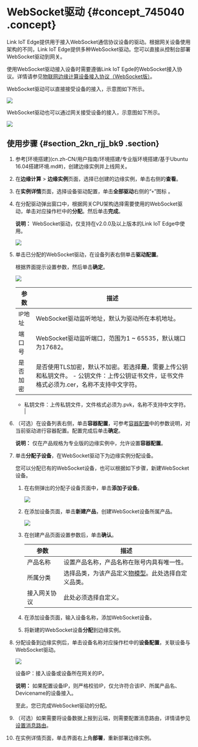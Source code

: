 # WebSocket驱动 {#concept_745040 .concept}

Link IoT Edge提供用于接入WebSocket通信协议设备的驱动。根据网关设备使用架构的不同，Link IoT Edge提供多种WebSocket驱动。您可以直接从控制台部署WebSocket驱动到网关。

使用WebSocket驱动接入设备时需要遵循Link IoT Egde的WebSocket接入协议。详情请参见[物联网边缘计算设备接入协议（WebSocket版）](https://github.com/aliyun/linkedge-thing-access-websocket_client_sdk/blob/master/protocol-design-description.md)。

WebSocket驱动可以直接接受设备的接入，示意图如下所示。

![](http://static-aliyun-doc.oss-cn-hangzhou.aliyuncs.com/assets/img/602307/156318199049749_zh-CN.png)

WebSocket驱动也可以通过网关接受设备的接入，示意图如下所示。

![](http://static-aliyun-doc.oss-cn-hangzhou.aliyuncs.com/assets/img/602307/156318199050381_zh-CN.png)

## 使用步骤 {#section_2kn_rjj_bk9 .section}

1.  参考[环境搭建](cn.zh-CN/用户指南/环境搭建/专业版环境搭建/基于Ubuntu 16.04搭建环境.md#)，创建边缘实例并上线网关。
2.  在**边缘计算** \> **边缘实例**页面，选择已创建的边缘实例，单击右侧的**查看**。
3.  在**实例详情**页面，选择设备驱动配置，单击**全部驱动**右侧的“`+`”图标 。
4.  在分配驱动弹出窗口中，根据网关CPU架构选择需要使用的WebSocket驱动，单击对应操作栏中的**分配**。然后单击**完成**。

    **说明：** WebSocket驱动，仅支持在v2.0.0及以上版本的Link IoT Edge中使用。

    ![](http://static-aliyun-doc.oss-cn-hangzhou.aliyuncs.com/assets/img/602307/156318199049844_zh-CN.png)

5.  单击已分配的WebSocket驱动，在设备列表右侧单击**驱动配置**。

    根据界面提示设置参数，然后单击**确定**。

    ![](http://static-aliyun-doc.oss-cn-hangzhou.aliyuncs.com/assets/img/602307/156318199049853_zh-CN.png)

    |参数|描述|
    |--|--|
    |IP地址|WebSocket驱动监听地址，默认为驱动所在本机地址。|
    |端口号|WebSocket驱动监听端口，范围为1 ~ 65535，默认端口为17682。|
    |是否加密|是否使用TLS加密，默认不加密。若选择**是**，需要上传公钥和私钥文件。     -   公钥文件：上传公钥证书文件，证书文件格式必须为.cer，名称不支持中文字符。
    -   私钥文件：上传私钥文件，文件格式必须为.pvk，名称不支持中文字符。
 |

6.  （可选）在设备列表右侧，单击**容器配置**，可参考[容器配置](https://help.aliyun.com/document_detail/85162.html#title-9kr-v8d-aj1)中的参数说明，对当前驱动进行容器配置。配置完成后单击**确定**。

    **说明：** 仅在产品规格为专业版的边缘实例中，允许设置**容器配置**。

7.  单击**分配子设备**，在WebSocket驱动下为边缘实例分配设备。

    您可以分配已有的WebSocket设备，也可以根据如下步骤，新建WebSocket设备。

    1.  在右侧弹出的分配子设备页面中，单击**添加子设备**。

        ![](http://static-aliyun-doc.oss-cn-hangzhou.aliyuncs.com/assets/img/117119/156318199037903_zh-CN.png)

    2.  在添加设备页面，单击**新建产品**，创建WebSocket设备所属产品。

        ![](http://static-aliyun-doc.oss-cn-hangzhou.aliyuncs.com/assets/img/117119/156318199137904_zh-CN.png)

    3.  在创建产品页面设置参数后，单击**确认**。

        |参数|描述|
        |--|--|
        |产品名称|设置产品名称，产品名称在账号内具有唯一性。|
        |所属分类|选择品类，为该产品定义[物模型](cn.zh-CN/用户指南/产品与设备/物模型/概述.md#)。此处选择自定义品类。|
        |接入网关协议|此处必须选择自定义。|

    4.  在添加设备页面，输入设备名称，添加WebSocket设备。
    5.  将新建的WebSocket设备**分配**到边缘实例。
8.  分配设备到边缘实例后，单击设备名称对应操作栏中的**设备配置**，关联设备与WebSocket驱动。

    ![](http://static-aliyun-doc.oss-cn-hangzhou.aliyuncs.com/assets/img/602307/156318199150342_zh-CN.png)

    设备IP：接入设备或设备所在网关的IP。

    **说明：** 如果配置设备IP，则严格校验IP，仅允许符合该IP、所属产品名、Devicename的设备接入。

    至此，您已完成WebSocket驱动的分配。

9.  （可选）如果需要将设备数据上报到云端，则需要配置消息路由，详情请参见[设置消息路由](cn.zh-CN/用户指南/消息路由/设置消息路由.md#)。
10. 在实例详情页面，单击界面右上角**部署**，重新部署边缘实例。


